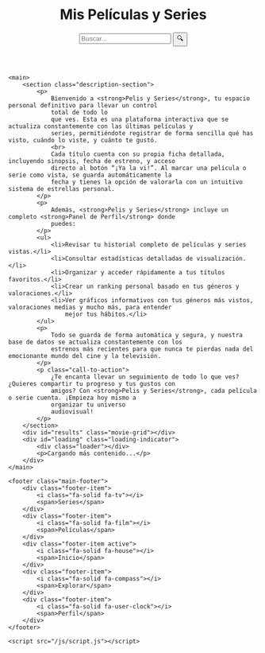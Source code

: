 <!DOCTYPE html>
<html lang="es">

<body>
    <header>
        <h1>Mis Películas y Series</h1>
        <div class="search-box">
            <input type="text" id="searchInput" placeholder="Buscar...">
            <button id="searchButton">🔍</button>
        </div>
    </header>

    <main>
        <section class="description-section">
            <p>
                Bienvenido a <strong>Pelis y Series</strong>, tu espacio personal definitivo para llevar un control
                total de todo lo
                que ves. Esta es una plataforma interactiva que se actualiza constantemente con las últimas películas y
                series, permitiéndote registrar de forma sencilla qué has visto, cuándo lo viste, y cuánto te gustó.
                <br>
                Cada título cuenta con su propia ficha detallada, incluyendo sinopsis, fecha de estreno, y acceso
                directo al botón “¡Ya la vi!”. Al marcar una película o serie como vista, se guarda automáticamente la
                fecha y tienes la opción de valorarla con un intuitivo sistema de estrellas personal.
            </p>
            <p>
                Además, <strong>Pelis y Series</strong> incluye un completo <strong>Panel de Perfil</strong> donde
                puedes:
            </p>
            <ul>
                <li>Revisar tu historial completo de películas y series vistas.</li>
                <li>Consultar estadísticas detalladas de visualización.</li>
                <li>Organizar y acceder rápidamente a tus títulos favoritos.</li>
                <li>Crear un ranking personal basado en tus géneros y valoraciones.</li>
                <li>Ver gráficos informativos con tus géneros más vistos, valoraciones medias y mucho más, para entender
                    mejor tus hábitos.</li>
            </ul>
            <p>
                Todo se guarda de forma automática y segura, y nuestra base de datos se actualiza constantemente con los
                estrenos más recientes para que nunca te pierdas nada del emocionante mundo del cine y la televisión.
            </p>
            <p class="call-to-action">
                ¿Te encanta llevar un seguimiento de todo lo que ves? ¿Quieres compartir tu progreso y tus gustos con
                amigos? Con <strong>Pelis y Series</strong>, cada película o serie cuenta. ¡Empieza hoy mismo a
                organizar tu universo
                audiovisual!
            </p>
        </section>
        <div id="results" class="movie-grid"></div>
        <div id="loading" class="loading-indicator">
            <div class="loader"></div>
            <p>Cargando más contenido...</p>
        </div>
    </main>

    <footer class="main-footer">
        <div class="footer-item">
            <i class="fa-solid fa-tv"></i>
            <span>Series</span>
        </div>
        <div class="footer-item">
            <i class="fa-solid fa-film"></i>
            <span>Películas</span>
        </div>
        <div class="footer-item active">
            <i class="fa-solid fa-house"></i>
            <span>Inicio</span>
        </div>
        <div class="footer-item">
            <i class="fa-solid fa-compass"></i>
            <span>Explorar</span>
        </div>
        <div class="footer-item">
            <i class="fa-solid fa-user-clock"></i>
            <span>Perfil</span>
        </div>
    </footer>

    <script src="/js/script.js"></script>
</body>

</html>

